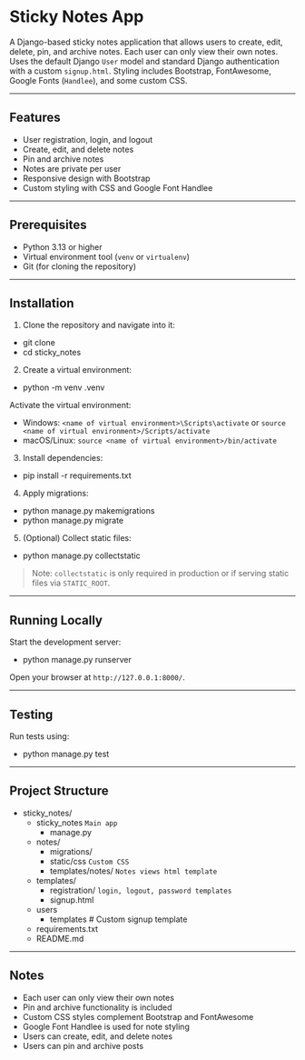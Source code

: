 # Sticky Notes App

A Django-based sticky notes application that allows users to create,
edit, delete, pin, and archive notes. Each user can only view their
own notes. Uses the default Django `User` model and standard Django
authentication with a custom `signup.html`. Styling includes Bootstrap,
FontAwesome, Google Fonts (`Handlee`), and some custom CSS.

---

## Features

- User registration, login, and logout
- Create, edit, and delete notes
- Pin and archive notes
- Notes are private per user
- Responsive design with Bootstrap
- Custom styling with CSS and Google Font Handlee

---

## Prerequisites

- Python 3.13 or higher
- Virtual environment tool (`venv` or `virtualenv`)
- Git (for cloning the repository)

---

## Installation

1. Clone the repository and navigate into it:

- git clone <repository-url>
- cd sticky_notes

2. Create a virtual environment:

- python -m venv .venv

Activate the virtual environment:

- Windows: `<name of virtual environment>\Scripts\activate` or `source <name of virtual environment>/Scripts/activate`
- macOS/Linux: `source <name of virtual environment>/bin/activate`

3. Install dependencies:

- pip install -r requirements.txt

4. Apply migrations:

- python manage.py makemigrations
- python manage.py migrate

5. (Optional) Collect static files:

- python manage.py collectstatic

> Note: `collectstatic` is only required in production or if serving static files via `STATIC_ROOT`.

---

## Running Locally

Start the development server:

- python manage.py runserver

Open your browser at `http://127.0.0.1:8000/`.

---

## Testing

Run tests using:

- python manage.py test

---

## Project Structure

- sticky_notes/
  - sticky_notes `Main app`
    - manage.py
  - notes/
    - migrations/
    - static/css `Custom CSS`
    - templates/notes/ `Notes views html template`
  - templates/
    - registration/ `login, logout, password templates`
    - signup.html
  - users
    - templates # Custom signup template
  - requirements.txt
  - README.md

---

## Notes

- Each user can only view their own notes
- Pin and archive functionality is included
- Custom CSS styles complement Bootstrap and FontAwesome
- Google Font Handlee is used for note styling
- Users can create, edit, and delete notes
- Users can pin and archive posts
